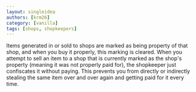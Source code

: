 ```yaml
---
layout: singleidea
authors: [krm26]
category: [vanilla]
tags: [shops, shopkeepers]
---
```

Items generated in or sold to shops are marked as being property of that shop,
and when you buy it properly, this marking is cleared. When you attempt to sell
an item to a shop that is currently marked as the shop's property (meaning it
was not properly paid for), the shopkeeper just confiscates it without paying.
This prevents you from directly or indirectly stealing the same item over and
over again and getting paid for it every time.
